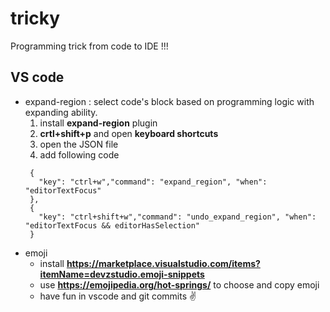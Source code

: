 # tricky
Programming trick from code to IDE !!!


## VS code
- expand-region : select code's block based on programming logic with expanding ability.
  1. install **expand-region** plugin
  2. **crtl+shift+p** and open **keyboard shortcuts**
  3. open the JSON file
  4. add following code 
  ```
   {
     "key": "ctrl+w","command": "expand_region", "when": "editorTextFocus"
   },
   {
     "key": "ctrl+shift+w","command": "undo_expand_region", "when": "editorTextFocus && editorHasSelection"
   }
  ```
- emoji
  - install **https://marketplace.visualstudio.com/items?itemName=devzstudio.emoji-snippets**
  - use **https://emojipedia.org/hot-springs/** to choose and copy emoji
  - have fun in vscode and git commits ✌️

